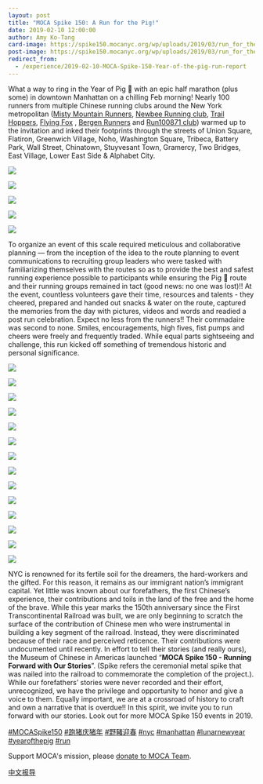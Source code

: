 ```yaml
---
layout: post
title: "MOCA Spike 150: A Run for the Pig!"
date: 2019-02-10 12:00:00
author: Amy Ko-Tang
card-image: https://spike150.mocanyc.org/wp/uploads/2019/03/run_for_the_pig-360x240.jpg
post-image: https://spike150.mocanyc.org/wp/uploads/2019/03/run_for_the_pig.jpg
redirect_from:
  - /experience/2019-02-10-MOCA-Spike-150-Year-of-the-pig-run-report
---
```

What a way to ring in the Year of Pig 🐷 with an epic half marathon (plus some) in downtown Manhattan on a chilling Feb morning!  Nearly 100 runners from multiple Chinese running clubs around the New York metropolitan ([Misty Mountain Runners](https://sites.google.com/site/mistymountainrunners/), [Newbee Running club](https://www.strava.com/clubs/204946), [Trail Hoppers](https://www.strava.com/clubs/452045), [Flying Fox](https://flyingfoxcsc.org/) , [Bergen Runners](https://www.bergenrunners.org/) and [Run100871 club](https://mp.weixin.qq.com/s/dyZsdC0tgla_hA12RRG3lw)) warmed up to the invitation and inked their footprints through the streets of Union Square, Flatiron, Greenwich Village, Noho, Washington Square, Tribeca, Battery Park, Wall Street, Chinatown, Stuyvesant Town, Gramercy, Two Bridges, East Village, Lower East Side & Alphabet City.  
<!--more-->


![](https://user-images.githubusercontent.com/46349226/52604690-e286a800-2e39-11e9-97eb-206d59bd1655.jpg)

![](https://user-images.githubusercontent.com/46349226/52625399-e983d980-2e7e-11e9-92f0-6c3ca3c1181a.jpg)

![](https://user-images.githubusercontent.com/46349226/52684986-133c0f80-2f16-11e9-90c2-53e00c8242b8.JPG)

![](https://user-images.githubusercontent.com/46349226/52604458-f251bc80-2e38-11e9-94be-899e08990788.jpg)

![](https://user-images.githubusercontent.com/46349226/52626154-94e15e00-2e80-11e9-9048-c8a9abbf818c.JPG)


To organize an event of this scale required meticulous and collaborative planning — from the inception of the idea to the route planning to event communications to recruiting group leaders who were tasked with familiarizing themselves with the routes so as to provide the best and safest running experience possible to participants while ensuring the Pig 🐷 route and their running groups remained in tact (good news: no one was lost)!!  At the event, countless volunteers gave their time, resources and talents - they cheered, prepared and handed out snacks & water on the route, captured the memories from the day with pictures, videos and words and readied a post run celebration.  Expect no less from the runners!!  Their commadaire was second to none.  Smiles, encouragements, high fives, fist pumps and cheers were freely and frequently traded.  While equal parts sightseeing and challenge, this run kicked off something of tremendous historic and personal significance.

![](https://user-images.githubusercontent.com/46349226/52639910-5b6e1a00-2ea3-11e9-8a95-7e7ee12ca270.jpg)

![](https://mocaspike150home.files.wordpress.com/2019/02/20190210_moca_spike150_e78caae8b791-00089.jpg)

![](https://user-images.githubusercontent.com/46349226/52605082-507f9f00-2e3b-11e9-8d27-261a8019b2e6.jpg)

![](https://user-images.githubusercontent.com/46349226/52605195-b79d5380-2e3b-11e9-83d5-58d7ed3deb16.JPG)

![](https://user-images.githubusercontent.com/46349226/52605466-ff70aa80-2e3c-11e9-9310-1335d2db6071.jpg)

![](https://user-images.githubusercontent.com/46349226/52603639-b832eb80-2e35-11e9-9768-f4f69fb1ad37.jpg)

![](https://user-images.githubusercontent.com/46349226/52603743-1e1f7300-2e36-11e9-81c7-bfb2c5d13b27.jpg)

![](https://user-images.githubusercontent.com/46349226/52603839-8bcb9f00-2e36-11e9-9e11-e2b5fbadc36c.jpg)

![](https://user-images.githubusercontent.com/46349226/52611123-f5a57200-2e51-11e9-9006-838cc99c46eb.jpg)

![](https://user-images.githubusercontent.com/46349226/52603886-cdf4e080-2e36-11e9-969c-f3deb01c6371.jpg)

![](https://user-images.githubusercontent.com/46349226/52607075-f682d780-2e42-11e9-9183-6f29cc460774.JPG)

![](https://user-images.githubusercontent.com/46349226/52626690-bd1d8c80-2e81-11e9-91f9-458335b62e00.jpg)

![](https://user-images.githubusercontent.com/46349226/52757899-552b8b00-2fd4-11e9-8f28-9b7f53f7efb9.jpg)

![](https://user-images.githubusercontent.com/46349226/52611021-86c81900-2e51-11e9-81ca-06c37e01f6db.JPG)

NYC is renowned for its fertile soil for the dreamers, the hard-workers and the gifted.  For this reason, it remains as our immigrant nation’s immigrant capital.  Yet little was known about our forefathers, the first Chinese’s experience, their contributions and toils in the land of the free and the home of the brave.   While this year marks the 150th anniversary since the First Transcontinental Railroad was built, we are only beginning to scratch the surface of the contribution of Chinese men who were instrumental in building a key segment of the railroad.  Instead, they were discriminated because of their race and perceived reticence.  Their contributions were undocumented until recently.  In effort to tell their stories (and really ours), the Museum of Chinese in Americas launched “**MOCA Spike 150 - Running Forward with Our Stories**”.  (Spike refers the ceremonial metal spike that was nailed into the railroad to commemorate the completion of the project.). While our forefathers’ stories were never recorded and their effort, unrecognized, we have the privilege and opportunity to honor and give a voice to them.  Equally important, we are at a crossroad of history to craft and own a narrative that is overdue!!  In this spirit, we invite you to run forward with our stories.  Look out for more MOCA Spike 150 events in 2019.  

[#MOCASpike150](https://www.instagram.com/explore/tags/mocaspike150/)
[#跑猪庆猪年](https://www.instagram.com/explore/tags/%E8%B7%91%E7%8C%AA%E5%BA%86%E7%8C%AA%E5%B9%B4/)
[#野豬迎春](https://www.instagram.com/explore/tags/%E9%87%8E%E8%B1%AC%E8%BF%8E%E6%98%A5/)
[#nyc](https://www.instagram.com/explore/tags/nyc/)
[#manhattan](https://www.instagram.com/explore/tags/manhattan/)
[#lunarnewyear](https://www.instagram.com/explore/tags/lunarnewyear/)
[#yearofthepig](https://www.instagram.com/explore/tags/yearofthepig/)
[#run](https://www.instagram.com/explore/tags/run/)


Support MOCA's mission, please [donate to MOCA Team](https://www.crowdrise.com/o/en/campaign/moca-spike-150).

[中文报导](/events/2019/02/10/MOCA-Spike-150-野豬迎春記)
